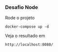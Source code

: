 ### Desafio Node

Rode o projeto

    docker-compose up -d

Veja o resultado em

    http://localhost:8080/
